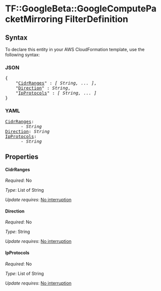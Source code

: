 # TF::GoogleBeta::GoogleComputePacketMirroring FilterDefinition

## Syntax

To declare this entity in your AWS CloudFormation template, use the following syntax:

### JSON

<pre>
{
    "<a href="#cidrranges" title="CidrRanges">CidrRanges</a>" : <i>[ String, ... ]</i>,
    "<a href="#direction" title="Direction">Direction</a>" : <i>String</i>,
    "<a href="#ipprotocols" title="IpProtocols">IpProtocols</a>" : <i>[ String, ... ]</i>
}
</pre>

### YAML

<pre>
<a href="#cidrranges" title="CidrRanges">CidrRanges</a>: <i>
      - String</i>
<a href="#direction" title="Direction">Direction</a>: <i>String</i>
<a href="#ipprotocols" title="IpProtocols">IpProtocols</a>: <i>
      - String</i>
</pre>

## Properties

#### CidrRanges

_Required_: No

_Type_: List of String

_Update requires_: [No interruption](https://docs.aws.amazon.com/AWSCloudFormation/latest/UserGuide/using-cfn-updating-stacks-update-behaviors.html#update-no-interrupt)

#### Direction

_Required_: No

_Type_: String

_Update requires_: [No interruption](https://docs.aws.amazon.com/AWSCloudFormation/latest/UserGuide/using-cfn-updating-stacks-update-behaviors.html#update-no-interrupt)

#### IpProtocols

_Required_: No

_Type_: List of String

_Update requires_: [No interruption](https://docs.aws.amazon.com/AWSCloudFormation/latest/UserGuide/using-cfn-updating-stacks-update-behaviors.html#update-no-interrupt)

